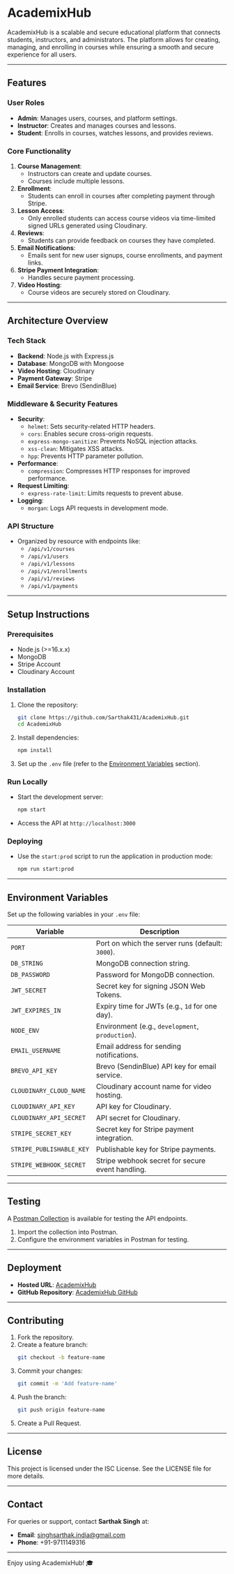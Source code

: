 # AcademixHub

AcademixHub is a scalable and secure educational platform that connects students, instructors, and administrators. The platform allows for creating, managing, and enrolling in courses while ensuring a smooth and secure experience for all users.

---

## Features

### User Roles
- **Admin**: Manages users, courses, and platform settings.
- **Instructor**: Creates and manages courses and lessons.
- **Student**: Enrolls in courses, watches lessons, and provides reviews.

### Core Functionality
1. **Course Management**:
   - Instructors can create and update courses.
   - Courses include multiple lessons.
2. **Enrollment**:
   - Students can enroll in courses after completing payment through Stripe.
3. **Lesson Access**:
   - Only enrolled students can access course videos via time-limited signed URLs generated using Cloudinary.
4. **Reviews**:
   - Students can provide feedback on courses they have completed.
5. **Email Notifications**:
   - Emails sent for new user signups, course enrollments, and payment links.
6. **Stripe Payment Integration**:
   - Handles secure payment processing.
7. **Video Hosting**:
   - Course videos are securely stored on Cloudinary.

---

## Architecture Overview

### Tech Stack
- **Backend**: Node.js with Express.js
- **Database**: MongoDB with Mongoose
- **Video Hosting**: Cloudinary
- **Payment Gateway**: Stripe
- **Email Service**: Brevo (SendinBlue)

### Middleware & Security Features
- **Security**:
  - `helmet`: Sets security-related HTTP headers.
  - `cors`: Enables secure cross-origin requests.
  - `express-mongo-sanitize`: Prevents NoSQL injection attacks.
  - `xss-clean`: Mitigates XSS attacks.
  - `hpp`: Prevents HTTP parameter pollution.
- **Performance**:
  - `compression`: Compresses HTTP responses for improved performance.
- **Request Limiting**:
  - `express-rate-limit`: Limits requests to prevent abuse.
- **Logging**:
  - `morgan`: Logs API requests in development mode.

### API Structure
- Organized by resource with endpoints like:
  - `/api/v1/courses`
  - `/api/v1/users`
  - `/api/v1/lessons`
  - `/api/v1/enrollments`
  - `/api/v1/reviews`
  - `/api/v1/payments`

---

## Setup Instructions

### Prerequisites
- Node.js (>=16.x.x)
- MongoDB
- Stripe Account
- Cloudinary Account

### Installation
1. Clone the repository:
   ```bash
   git clone https://github.com/Sarthak431/AcademixHub.git
   cd AcademixHub
   ```
2. Install dependencies:
   ```bash
   npm install
   ```
3. Set up the `.env` file (refer to the [Environment Variables](#environment-variables) section).

### Run Locally
- Start the development server:
  ```bash
  npm start
  ```
- Access the API at `http://localhost:3000`

### Deploying
- Use the `start:prod` script to run the application in production mode:
  ```bash
  npm run start:prod
  ```

---

## Environment Variables

Set up the following variables in your `.env` file:

| Variable                  | Description                                                                 |
|---------------------------|-----------------------------------------------------------------------------|
| `PORT`                    | Port on which the server runs (default: `3000`).                            |
| `DB_STRING`               | MongoDB connection string.                                                 |
| `DB_PASSWORD`             | Password for MongoDB connection.                                           |
| `JWT_SECRET`              | Secret key for signing JSON Web Tokens.                                    |
| `JWT_EXPIRES_IN`          | Expiry time for JWTs (e.g., `1d` for one day).                             |
| `NODE_ENV`                | Environment (e.g., `development`, `production`).                           |
| `EMAIL_USERNAME`          | Email address for sending notifications.                                   |
| `BREVO_API_KEY`           | Brevo (SendinBlue) API key for email service.                              |
| `CLOUDINARY_CLOUD_NAME`   | Cloudinary account name for video hosting.                                 |
| `CLOUDINARY_API_KEY`      | API key for Cloudinary.                                                    |
| `CLOUDINARY_API_SECRET`   | API secret for Cloudinary.                                                 |
| `STRIPE_SECRET_KEY`       | Secret key for Stripe payment integration.                                 |
| `STRIPE_PUBLISHABLE_KEY`  | Publishable key for Stripe payments.                                       |
| `STRIPE_WEBHOOK_SECRET`   | Stripe webhook secret for secure event handling.                           |

---

## Testing

A [Postman Collection](https://documenter.getpostman.com/view/38127552/2sAYJ7fyvb) is available for testing the API endpoints.
1. Import the collection into Postman.
2. Configure the environment variables in Postman for testing.

---

## Deployment

- **Hosted URL**: [AcademixHub](https://academixhub.onrender.com)
- **GitHub Repository**: [AcademixHub GitHub](https://github.com/Sarthak431/AcademixHub)

---

## Contributing

1. Fork the repository.
2. Create a feature branch:
   ```bash
   git checkout -b feature-name
   ```
3. Commit your changes:
   ```bash
   git commit -m 'Add feature-name'
   ```
4. Push the branch:
   ```bash
   git push origin feature-name
   ```
5. Create a Pull Request.

---

## License

This project is licensed under the ISC License. See the LICENSE file for more details.

---

## Contact

For queries or support, contact **Sarthak Singh** at:
- **Email**: singhsarthak.india@gmail.com
- **Phone**: +91-9711149316

---

Enjoy using AcademixHub! 🎓

